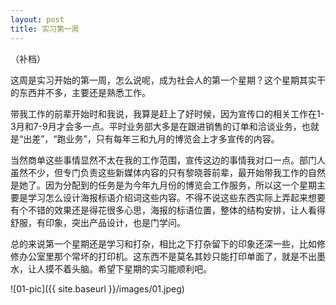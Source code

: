 ```yaml
---
layout: post
title: 实习第一周
---
```


（补档）

这周是实习开始的第一周，怎么说呢，成为社会人的第一个星期？这个星期其实干的东西并不多，主要还是熟悉工作。

带我工作的前辈开始时和我说，我算是赶上了好时候，因为宣传口的相关工作在1-3月和7-9月才会多一点。平时业务部大多是在跟进销售的订单和洽谈业务，也就是“出差”，“跑业务”，只有每年三和九月的博览会上才多宣传的内容。 

当然商单这些事情显然不太在我的工作范围，宣传这边的事情我对口一点。部门人虽然不少，但专门负责这些新媒体内容的只有黎晓蓉前辈，最开始带我工作的自然是她了。因为分配到的任务是为今年九月份的博览会工作服务，所以这一个星期主要是学习怎么设计海报标语介绍词这些内容。不得不说这些东西实际上弄起来想要有个不错的效果还是得花很多心思，海报的标语位置，整体的结构安排，让人看得舒服，有印象，突出产品设计，也是门学问。

总的来说第一个星期还是学习和打杂，相比之下打杂留下的印象还深一些，比如修修办公室里那个常坏的打印机。这东西不是莫名其妙只能打印单面了，就是不出墨水，让人摸不着头脑。希望下星期的实习能顺利吧。

![01-pic]({{ site.baseurl }}/images/01.jpeg)


